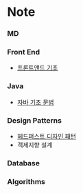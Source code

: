 # Note

### MD

### Front End
  * [프론트앤드 기초](https://github.com/kiki9484/Note/tree/main/Front%20End)
### Java
  * [자바 기초 문법](https://github.com/kiki9484/Note/tree/main/Java)
  
### Design Patterns
  * [헤드퍼스트 디자인 패턴](https://github.com/kiki9484/Note/tree/main/Head%20First%20Design%20Patterns)
  * 객제지향 설계
### Database

### Algorithms
  

